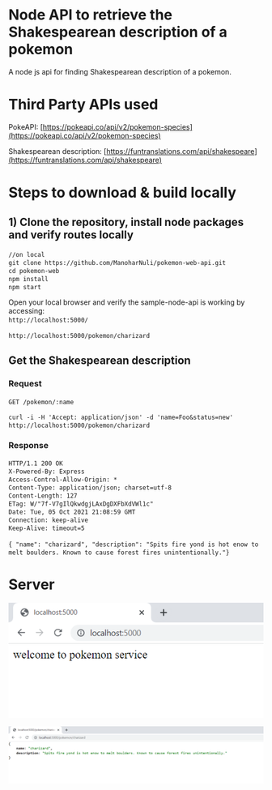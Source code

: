 # Node API to retrieve the Shakespearean description of a pokemon

A node js api for finding Shakespearean description of a pokemon.

# Third Party APIs used

PokeAPI: [https://pokeapi.co/api/v2/pokemon-species](https://pokeapi.co/api/v2/pokemon-species)

Shakespearean description: [https://funtranslations.com/api/shakespeare](https://funtranslations.com/api/shakespeare)

# Steps to download & build locally

## 1) Clone the repository, install node packages and verify routes locally

```
//on local
git clone https://github.com/ManoharNuli/pokemon-web-api.git
cd pokemon-web
npm install
npm start
```

Open your local browser and verify the sample-node-api is working by accessing:  
`http://localhost:5000/`

`http://localhost:5000/pokemon/charizard`

## Get the Shakespearean description

### Request

`GET /pokemon/:name`

    curl -i -H 'Accept: application/json' -d 'name=Foo&status=new' http://localhost:5000/pokemon/charizard

### Response

    HTTP/1.1 200 OK
    X-Powered-By: Express
    Access-Control-Allow-Origin: *
    Content-Type: application/json; charset=utf-8
    Content-Length: 127
    ETag: W/"7f-V7gIlQkwdgjLAxDgDXFbXdVWl1c"
    Date: Tue, 05 Oct 2021 21:08:59 GMT
    Connection: keep-alive
    Keep-Alive: timeout=5

    { "name": "charizard", "description": "Spits fire yond is hot enow to melt boulders. Known to cause forest fires unintentionally."}

# Server

![Screenshot](/screenshots/PokemonDescriptionAPIServer.PNG)

![Screenshot](/screenshots/PokemonDescriptionAPI.PNG)
